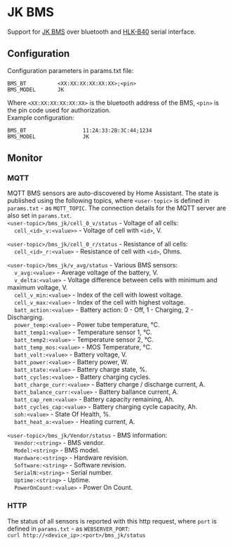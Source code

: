 # JK BMS
Support for [JK BMS](../../../../docs/jk-bms-manual-1520084771.pdf) over bluetooth and [HLK-B40](../../../../docs/HLK-B40.pdf) serial interface.

## Configuration
Configuration parameters in params.txt file:
```
BMS_BT          <XX:XX:XX:XX:XX:XX>;<pin>
BMS_MODEL       JK
```
Where `<XX:XX:XX:XX:XX:XX>` is the bluetooth address of the BMS, `<pin>` is the pin code used for authorization.  
Example configuration:
```
BMS_BT                  11:2A:33:2B:3C:44;1234
BMS_MODEL               JK
```

## Monitor
### MQTT
MQTT BMS sensors are auto-discovered by Home Assistant. The state is published using the following topics, where `<user-topic>` is defined in `params.txt` - as `MQTT_TOPIC`. The connection details for the MQTT server are also set in `params.txt`.  
`<user-topic>/bms_jk/cell_0_v/status` - Voltage of all cells:  
&nbsp;&nbsp;&nbsp;&nbsp;`cell_<id>_v:<value>>` - Voltage of cell with `<id>`, V.  

`<user-topic>/bms_jk/cell_0_r/status` - Resistance of all cells:  
&nbsp;&nbsp;&nbsp;&nbsp;`cell_<id>_r:<value>` - Resistance of cell with `<id>`, Ohms.    

`<user-topic>/bms_jk/v_avg/status` - Various BMS sensors:  
&nbsp;&nbsp;&nbsp;&nbsp;`v_avg:<value>` - Average voltage of the battery, V.   
&nbsp;&nbsp;&nbsp;&nbsp;`v_delta:<value>` - Voltage difference between cells with minimum and maximum voltage, V.  
&nbsp;&nbsp;&nbsp;&nbsp;`cell_v_min:<value>` - Index of the cell with lowest voltage.  
&nbsp;&nbsp;&nbsp;&nbsp;`cell_v_max:<value>` - Index of the cell with highest voltage.  
&nbsp;&nbsp;&nbsp;&nbsp;`batt_action:<value>` - Battery action: 0 - Off, 1 - Charging, 2 - Discharging.  
&nbsp;&nbsp;&nbsp;&nbsp;`power_temp:<value>` - Power tube temperature, °C.  
&nbsp;&nbsp;&nbsp;&nbsp;`batt_temp1:<value>` - Temperature sensor 1, °C.  
&nbsp;&nbsp;&nbsp;&nbsp;`batt_temp2:<value>` - Temperature sensor 2, °C.  
&nbsp;&nbsp;&nbsp;&nbsp;`batt_temp_mos:<value>` - MOS Temperature, °C.  
&nbsp;&nbsp;&nbsp;&nbsp;`batt_volt:<value>` - Battery voltage, V.  
&nbsp;&nbsp;&nbsp;&nbsp;`batt_power:<value>` - Battery power, W.  
&nbsp;&nbsp;&nbsp;&nbsp;`batt_state:<value>` - Battery charge state, %.  
&nbsp;&nbsp;&nbsp;&nbsp;`batt_cycles:<value>` - Battery charging cycles.  
&nbsp;&nbsp;&nbsp;&nbsp;`batt_charge_curr:<value>` - Battery charge / discharge current, A.  
&nbsp;&nbsp;&nbsp;&nbsp;`batt_balance_curr:<value>` - Battery ballance current, A.  
&nbsp;&nbsp;&nbsp;&nbsp;`batt_cap_rem:<value>` - Battery capacity remaining, Ah.  
&nbsp;&nbsp;&nbsp;&nbsp;`batt_cycles_cap:<value>` - Battery charging cycle capacity, Ah.  
&nbsp;&nbsp;&nbsp;&nbsp;`soh:<value>` - State Of Health, %.  
&nbsp;&nbsp;&nbsp;&nbsp;`batt_heat_a:<value>` - Heating current, A.  

`<user-topic>/bms_jk/Vendor/status` - BMS information:  
&nbsp;&nbsp;&nbsp;&nbsp;`Vendor:<string>` - BMS vendor.  
&nbsp;&nbsp;&nbsp;&nbsp;`Model:<string>` - BMS model.  
&nbsp;&nbsp;&nbsp;&nbsp;`Hardware:<string>` - Hardware revision.  
&nbsp;&nbsp;&nbsp;&nbsp;`Software:<string>` - Software revision.  
&nbsp;&nbsp;&nbsp;&nbsp;`SerialN:<string>` - Serial number.  
&nbsp;&nbsp;&nbsp;&nbsp;`Uptime:<string>` - Uptime.  
&nbsp;&nbsp;&nbsp;&nbsp;`PowerOnCount:<value>` - Power On Count.  

### HTTP
The status of all sensors is reported with this http request, where `port` is defined in `params.txt` - as `WEBSERVER_PORT`:  
    `curl http://<device_ip>:<port>/bms_jk/status`


